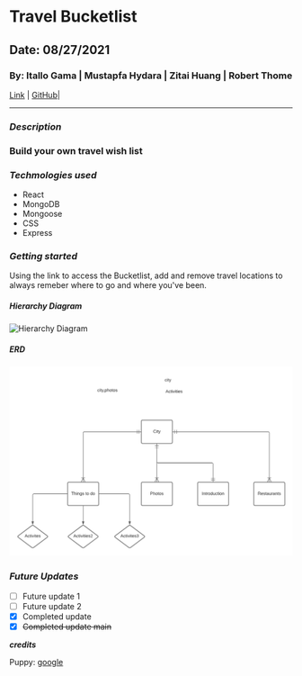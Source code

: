 
# Travel Bucketlist

## Date: 08/27/2021

### By: Itallo Gama | Mustapfa Hydara | Zitai Huang | Robert Thome

[Link](https://github.com/ItalloGama) | 
[GitHub](https://www.instagram.com/gamarayz94/)|

***

### ***Description***

### Build your own travel wish list 

### ***Techmologies used***

* React
* MongoDB
* Mongoose
* CSS
* Express

### ***Getting started***

Using the link to access the Bucketlist, add and remove travel locations to always remeber where to go and where you've been.

##### Hierarchy Diagram

![Hierarchy Diagram](https://hips.hearstapps.com/countryliving.cdnds.net/17/47/1511194376-cavachon-puppy-christmas.jpg)

##### ERD
![ERD](./LucidChartforreadme.png)

### ***Future Updates***

- [ ] Future update 1
- [ ] Future update 2
- [x] Completed update
- [x] ~~Completed update main~~

***credits***

Puppy: [google](/LucidChartforreadme.png)

